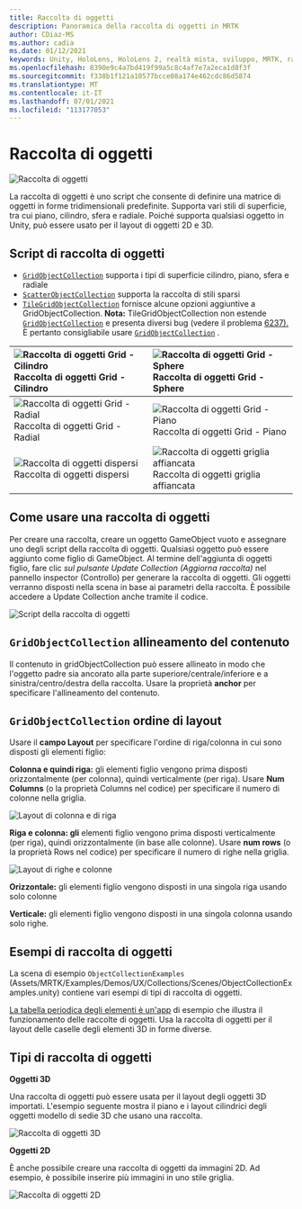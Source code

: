 ```yaml
---
title: Raccolta di oggetti
description: Panoramica della raccolta di oggetti in MRTK
author: CDiaz-MS
ms.author: cadia
ms.date: 01/12/2021
keywords: Unity, HoloLens, HoloLens 2, realtà mista, sviluppo, MRTK, raccolta di oggetti,
ms.openlocfilehash: 8390e9c4a7bd419f99a5c8c4af7e7a2eca1d8f3f
ms.sourcegitcommit: f338b1f121a10577bcce08a174e462cdc86d5874
ms.translationtype: MT
ms.contentlocale: it-IT
ms.lasthandoff: 07/01/2021
ms.locfileid: "113177053"
---
```

# <a name="object-collection"></a>Raccolta di oggetti

![Raccolta di oggetti](../images/object-collection/MRTK_ObjectCollection_Main.jpg)

La raccolta di oggetti è uno script che consente di definire una matrice di oggetti in forme tridimensionali predefinite. Supporta vari stili di superficie, tra cui piano, cilindro, sfera e radiale. Poiché supporta qualsiasi oggetto in Unity, può essere usato per il layout di oggetti 2D e 3D.

## <a name="object-collection-scripts"></a>Script di raccolta di oggetti

- [`GridObjectCollection`](xref:Microsoft.MixedReality.Toolkit.Utilities.GridObjectCollection) supporta i tipi di superficie cilindro, piano, sfera e radiale
- [`ScatterObjectCollection`](xref:Microsoft.MixedReality.Toolkit.Utilities.ScatterObjectCollection) supporta la raccolta di stili sparsi  
- [`TileGridObjectCollection`](xref:Microsoft.MixedReality.Toolkit.Utilities.TileGridObjectCollection) fornisce alcune opzioni aggiuntive a GridObjectCollection. **Nota:** TileGridObjectCollection non estende [`GridObjectCollection`](xref:Microsoft.MixedReality.Toolkit.Utilities.GridObjectCollection) e presenta diversi bug (vedere il problema [6237).](https://github.com/microsoft/MixedRealityToolkit-Unity/issues/6237) È pertanto consigliabile usare [`GridObjectCollection`](xref:Microsoft.MixedReality.Toolkit.Utilities.GridObjectCollection) .

|![Raccolta di oggetti Grid - Cilindro](../images/object-collection/MRTK_ObjectCollectionCylinder.png) Raccolta di oggetti Grid - Cilindro | ![Raccolta di oggetti Grid - Sphere](../images/object-collection/MRTK_ObjectCollectionSphere.png) Raccolta di oggetti Grid - Sphere |
|:--- | :--- |
|![Raccolta di oggetti Grid - Radial](../images/object-collection/MRTK_ObjectCollectionRadial.png) Raccolta di oggetti Grid - Radial | ![Raccolta di oggetti Grid - Piano](../images/object-collection/MRTK_ObjectCollectionPlane.png) Raccolta di oggetti Grid - Piano |
|![Raccolta di oggetti dispersi](../images/object-collection/MRTK_ObjectCollectionScattered.png) Raccolta di oggetti dispersi | ![Raccolta di oggetti griglia affiancata](../images/object-collection/MRTK_ObjectCollectionTileGrid.png) Raccolta di oggetti griglia affiancata |

## <a name="how-to-use-an-object-collection"></a>Come usare una raccolta di oggetti

Per creare una raccolta, creare un oggetto GameObject vuoto e assegnare uno degli script della raccolta di oggetti. Qualsiasi oggetto può essere aggiunto come figlio di GameObject. Al termine dell'aggiunta di oggetti figlio, fare clic *sul pulsante Update Collection (Aggiorna raccolta)* nel pannello inspector (Controllo) per generare la raccolta di oggetti. Gli oggetti verranno disposti nella scena in base ai parametri della raccolta. È possibile accedere a Update Collection anche tramite il codice.

![Script della raccolta di oggetti](../images/object-collection/MRTK_ObjectCollectionScript.png)

## <a name="gridobjectcollection-content-alignment"></a>`GridObjectCollection` allineamento del contenuto

Il contenuto in gridObjectCollection può essere allineato in modo che l'oggetto padre sia ancorato alla parte superiore/centrale/inferiore e a sinistra/centro/destra della raccolta. Usare la proprietà **anchor** per specificare l'allineamento del contenuto.

## <a name="gridobjectcollection-layout-order"></a>`GridObjectCollection` ordine di layout

Usare il **campo Layout** per specificare l'ordine di riga/colonna in cui sono disposti gli elementi figlio:

**Colonna e quindi riga:** gli elementi figlio vengono prima disposti orizzontalmente (per colonna), quindi verticalmente (per riga). Usare **Num Columns** (o la proprietà Columns nel codice) per specificare il numero di colonne nella griglia.

![Layout di colonna e di riga](../images/object-collection/MRTK_ColumnThenRow.png)

**Riga e colonna: gli** elementi figlio vengono prima disposti verticalmente (per riga), quindi orizzontalmente (in base alle colonne). Usare **num rows** (o la proprietà Rows nel codice) per specificare il numero di righe nella griglia.

![Layout di righe e colonne](../images/object-collection/MRTK_RowThenColumn.png)

**Orizzontale:** gli elementi figlio vengono disposti in una singola riga usando solo colonne

**Verticale:** gli elementi figlio vengono disposti in una singola colonna usando solo righe.

## <a name="object-collection-examples"></a>Esempi di raccolta di oggetti

La scena di esempio `ObjectCollectionExamples` (Assets/MRTK/Examples/Demos/UX/Collections/Scenes/ObjectCollectionExamples.unity) contiene vari esempi di tipi di raccolta di oggetti.

[La tabella periodica degli elementi è un'app](https://github.com/Microsoft/MRDesignLabs_Unity_PeriodicTable) di esempio che illustra il funzionamento delle raccolte di oggetti. Usa la raccolta di oggetti per il layout delle caselle degli elementi 3D in forme diverse.

## <a name="object-collection-types"></a>Tipi di raccolta di oggetti

**Oggetti 3D**

Una raccolta di oggetti può essere usata per il layout degli oggetti 3D importati. L'esempio seguente mostra il piano e i layout cilindrici degli oggetti modello di sedie 3D che usano una raccolta.

![Raccolta di oggetti 3D](../images/object-collection/MRTK_ObjectCollection_3DObjects.jpg)

**Oggetti 2D**

È anche possibile creare una raccolta di oggetti da immagini 2D. Ad esempio, è possibile inserire più immagini in uno stile griglia.

![Raccolta di oggetti 2D](../images/object-collection/MRTK_ObjectCollection_Layout_2DImages.jpg)
